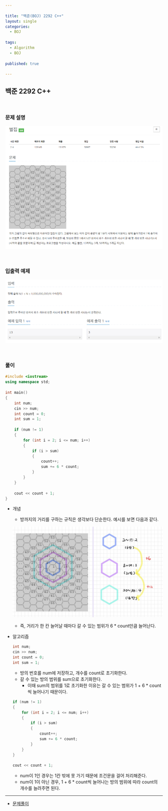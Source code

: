```yaml
---

title: "백준(BOJ) 2292 C++"
layout: single
categories:
  - BOJ

tags:
  - Algorithm
  - BOJ

published: true

---
```


## 백준 2292 C++

<br>

### 문제 설명

![image-20221213215525551](/assets/images/2022-12-13-BOJ2292/image-20221213215525551.png)

<br>

### 입출력 예제

![image-20221213215538446](/assets/images/2022-12-13-BOJ2292/image-20221213215538446.png)

<br>

### 풀이

```cpp
#include <iostream>
using namespace std;

int main()
{
	int num;
	cin >> num;
	int count = 0;
	int sum = 1;

	if (num != 1)
	{
		for (int i = 2; i <= num; i++)
		{
			if (i > sum)
			{
				count++;
				sum += 6 * count;
			}
		}
	}

	cout << count + 1;
}
```

- 개념

  - 방까지의 거리를 구하는 규칙은 생각보다 단순한다. 예시를 보면 다음과 같다.

  ![image-20221213220746230](/assets/images/2022-12-13-BOJ2292/image-20221213220746230.png)

  - 즉, 거리가 한 칸 늘어날 때마다 갈 수 있는 범위가 6 * count만큼 늘어난다.

- 알고리즘

  ```cpp
  int num;
  cin >> num;
  int count = 0;
  int sum = 1;
  ```

  - 방의 번호를 num에 저장하고, 개수를 count로 초기화한다.
  - 갈 수 있는 방의 범위를 sum으로 초기화한다.
    - 이때 sum의 범위를 1로 초기화한 이유는 갈 수 있는 범위가 1 + 6 * count씩 늘어나기 때문이다.


  ```cpp
  if (num != 1)
  {
      for (int i = 2; i <= num; i++)
      {
          if (i > sum)
          {
              count++;
              sum += 6 * count;
          }
      }
  }
  
  cout << count + 1;
  ```

  - num이 1인 경우는 1칸 밖에 못 가기 때문에 조건문을 걸어 처리해준다.
  - num이 1이 아닌 경우, 1 + 6 * count씩 늘어나는 방의 범위에 따라 count의 개수를 늘려주면 된다.


---

- [문제풀이](https://www.acmicpc.net/user/malove8466)

